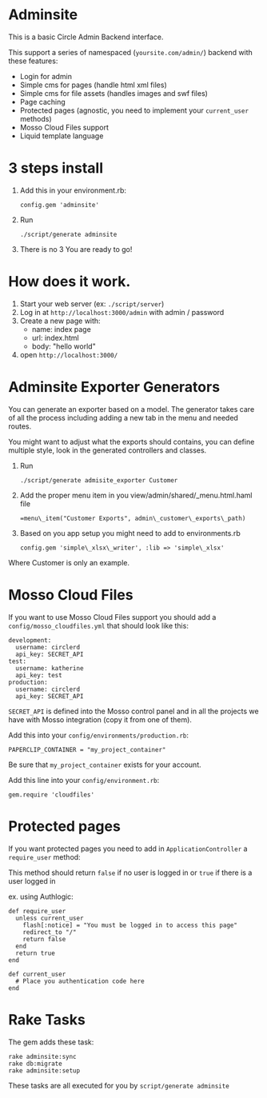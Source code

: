 Adminsite
=========
This is a basic Circle Admin Backend interface.

This support a series of namespaced (`yoursite.com/admin/`) backend with these
features:

- Login for admin
- Simple cms for pages (handle html xml files)
- Simple cms for file assets (handles images and swf files)
- Page caching
- Protected pages (agnostic, you need to implement your `current_user` methods)
- Mosso Cloud Files support
- Liquid template language

3 steps install
===============
1. Add this in your environment.rb:

    `config.gem 'adminsite'`

2. Run

    `./script/generate adminsite`

3. There is no 3
You are ready to go!


How does it work.
================
1. Start your web server (ex: `./script/server`)
2. Log in at `http://localhost:3000/admin` with admin / password
3. Create a new page with:
   - name: index page
   - url:  index.html
   - body: "hello world"
4. open `http://localhost:3000/`

Adminsite Exporter Generators
=============================
You can generate an exporter based on a model. The generator takes care of all
the process including adding a new tab in the menu and needed routes.

You might want to adjust what the exports should contains,
you can define multiple style, look in the generated controllers and classes.

1. Run

    `./script/generate admisite_exporter Customer`

2. Add the proper menu item in you view/admin/shared/_menu.html.haml file

    `=menu\_item("Customer Exports", admin\_customer\_exports\_path)`

3. Based on you app setup you might need to add to environments.rb

   `config.gem 'simple\_xlsx\_writer', :lib => 'simple\_xlsx'`

Where Customer is only an example.

Mosso Cloud Files
=================
If you want to use Mosso Cloud Files support you should add a
`config/mosso_cloudfiles.yml` that should look like this:

    development:
      username: circlerd
      api_key: SECRET_API
    test:
      username: katherine
      api_key: test
    production:
      username: circlerd
      api_key: SECRET_API

`SECRET_API` is defined into the Mosso control panel and in all the projects we
have with Mosso integration (copy it from one of them).

Add this into your `config/environments/production.rb`:

    PAPERCLIP_CONTAINER = "my_project_container"

Be sure that `my_project_container` exists for your account.

Add this line into your `config/environment.rb`:

    gem.require 'cloudfiles'


Protected pages
===============
If you want protected pages you need to add in `ApplicationController` a
`require_user` method:

This method should return `false` if no user is logged in or `true` if there is
a user logged in

ex. using Authlogic:

    def require_user
      unless current_user
        flash[:notice] = "You must be logged in to access this page"
        redirect_to "/"
        return false
      end
      return true
    end

    def current_user
      # Place you authentication code here
    end


Rake Tasks
==========
The gem adds these task:

    rake adminsite:sync
    rake db:migrate
    rake adminsite:setup

These tasks are all executed for you by `script/generate adminsite`
